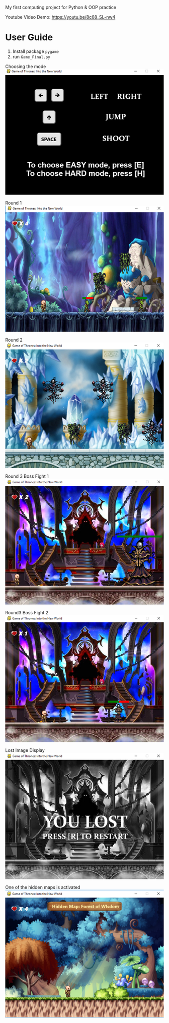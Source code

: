 My first computing project for Python & OOP practice

Youtube Video Demo: https://youtu.be/8c68_SL-nw4

# User Guide
1. Install package `pygame`
2. run `Game_Final.py`


Choosing the mode\
![](screenshot/starting.png)

Round 1\
![](screenshot/round1.png)

Round 2\
![](screenshot/round2.png)

Round 3 Boss Fight 1\
![](screenshot/boss1.png)

Round3 Boss Fight 2\
![](screenshot/boss2.png)

Lost Image Display\
![](screenshot/round3Lost.png)

One of the hidden maps is activated\
![](screenshot/wisdomWinPathEasy.png)

